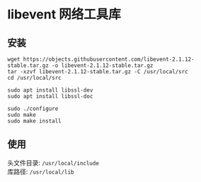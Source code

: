 libevent 网络工具库
===

## 安装
```
wget https://objects.githubusercontent.com/libevent-2.1.12-stable.tar.gz -o libevent-2.1.12-stable.tar.gz
tar -xzvf libevent-2.1.12-stable.tar.gz -C /usr/local/src
cd /usr/local/src

sudo apt install libssl-dev
sudo apt install libssl-doc

sudo ./configure
sudo make
sudo make install
```

## 使用
头文件目录: `/usr/local/include`   
库路径: `/usr/local/lib`